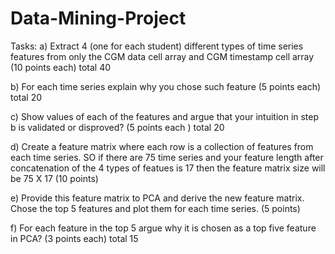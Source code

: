 # Data-Mining-Project

Tasks:
a)	Extract 4 (one for each student) different types of time series features from only the CGM data cell array and CGM timestamp cell array (10 points each) total 40

b)	For each time series explain why you chose such feature (5 points each) total 20

c)	Show values of each of the features and argue that your intuition in step b is validated or disproved? (5 points each ) total 20

d)	Create a feature matrix where each row is a collection of features from each time series. SO if there are 75 time series and your feature length after concatenation of the 4 types of featues is 17 then the feature matrix size will be 75 X 17 (10 points)

e)	Provide this feature matrix to PCA and derive the new feature matrix. Chose the top 5 features and plot them for each time series.  (5 points)

f)	For each feature in the top 5 argue why it is chosen as a top five feature in PCA? (3 points each) total 15
